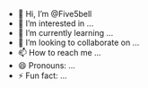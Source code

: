 - 👋 Hi, I’m @Five5bell
- 👀 I’m interested in ...
- 🌱 I’m currently learning ...
- 💞️ I’m looking to collaborate on ...
- 📫 How to reach me ...
- 😄 Pronouns: ...
- ⚡ Fun fact: ...

<!---
Five5bell/Five5bell is a ✨ special ✨ repository because its `README.md` (this file) appears on your GitHub profile.
You can click the Preview link to take a look at your changes.
--->

